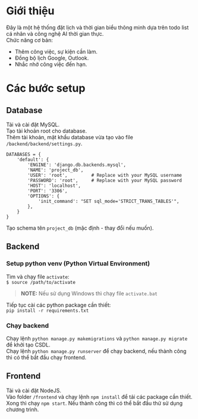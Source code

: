# Giới thiệu

Đây là một hệ thống đặt lịch và thời gian biểu thông minh dựa trên todo list cá nhân và công nghệ AI thời gian thực.  
Chức năng cơ bản:

- Thêm công việc, sự kiện cần làm.
- Đồng bộ lịch Google, Outlook.
- Nhắc nhở công việc đến hạn.

# Các bước setup

## Database
Tải và cài đặt MySQL.  
Tạo tài khoản root cho database.  
Thêm tài khoản, mật khẩu database vừa tạo vào file `/backend/backend/settings.py`.

```
DATABASES = {
    'default': {
        'ENGINE': 'django.db.backends.mysql',
        'NAME': 'project_db',
        'USER': 'root',         # Replace with your MySQL username
        'PASSWORD': 'root',     # Replace with your MySQL password
        'HOST': 'localhost',
        'PORT': '3306',
        'OPTIONS': {
            'init_command': "SET sql_mode='STRICT_TRANS_TABLES'",
        },
    }
}
```
Tạo schema tên `project_db` (mặc định - thay đổi nếu muốn).

## Backend
### Setup python venv (Python Virtual Environment)
Tìm và chạy file `activate`:  
`$ source /path/to/activate`  

>**NOTE:** Nếu sử dụng Windows thì chạy file `activate.bat`

Tiếp tục cài các python package cần thiết:  
`pip install -r requirements.txt`

### Chạy backend
Chạy lệnh `python manage.py makemigrations` và `python manage.py migrate` để khởi tạo CSDL.  
Chạy lệnh `python manage.py runserver` để chạy backend, nếu thành công thì có thể bắt đầu chạy frontend.

## Frontend
Tải và cài đặt NodeJS.  
Vào folder `/frontend` và chạy lệnh `npm install` để tải các package cần thiết.  
Xong thì chạy `npm start`. Nếu thành công thì có thể bắt đầu thử sử dụng chương trình.
